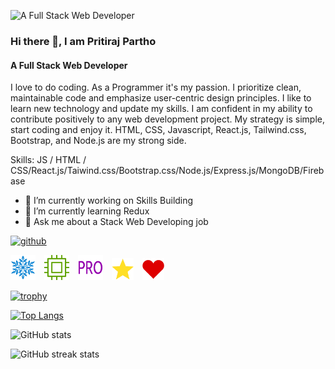 ![A Full Stack Web Developer](https://www.canva.com/design/DAGCjOmS1qY/FzHq2CGdq-epr4iODb_EcQ/edit?utm_content=DAGCjOmS1qY&utm_campaign=designshare&utm_medium=link2&utm_source=sharebutton)
### Hi there 👋, I am Pritiraj Partho
#### A Full Stack Web Developer

I love to do coding. As a Programmer it's my passion. I prioritize clean, maintainable code and emphasize user-centric design principles. I like to learn new technology and update my skills. I am confident in my ability to contribute positively to any web development project. My strategy is simple, start coding and enjoy it. HTML, CSS, Javascript, React.js, Tailwind.css, Bootstrap, and Node.js are my strong side.

Skills:  JS / HTML / CSS/React.js/Taiwind.css/Bootstrap.css/Node.js/Express.js/MongoDB/Firebase 

- 🔭 I’m currently working on Skills Building 
- 🌱 I’m currently learning Redux 
- 💬 Ask me about a Stack Web Developing job 


[<img src='https://cdn.jsdelivr.net/npm/simple-icons@3.0.1/icons/github.svg' alt='github' height='40'>](https://github.com/PritrirajPartho)  

<a href='https://archiveprogram.github.com/'><img src='https://raw.githubusercontent.com/acervenky/animated-github-badges/master/assets/acbadge.gif' width='40' height='40'></a> <a href='https://docs.github.com/en/developers'><img src='https://raw.githubusercontent.com/acervenky/animated-github-badges/master/assets/devbadge.gif' width='40' height='40'></a> <a href='https://github.com/pricing'><img src='https://raw.githubusercontent.com/acervenky/animated-github-badges/master/assets/pro.gif' width='40' height='40'></a> <a href='https://stars.github.com/'><img src='https://raw.githubusercontent.com/acervenky/animated-github-badges/master/assets/starbadge.gif' width='35' height='35'></a> <a href='https://docs.github.com/en/github/supporting-the-open-source-community-with-github-sponsors'><img src='https://raw.githubusercontent.com/acervenky/animated-github-badges/master/assets/sponsorbadge.gif' width='35' height='35'></a> 

[![trophy](https://github-profile-trophy.vercel.app/?username=PritrirajPartho)](https://github.com/ryo-ma/github-profile-trophy)

[![Top Langs](https://github-readme-stats.vercel.app/api/top-langs/?username=PritrirajPartho)](https://github.com/anuraghazra/github-readme-stats)

![GitHub stats](https://github-readme-stats.vercel.app/api?username=PritrirajPartho&show_icons=true)  

![GitHub streak stats](https://streak-stats.demolab.com/?user=PritrirajPartho)  

